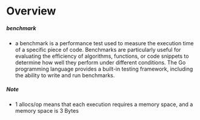 # Overview

##### benchmark

- a benchmark is a performance test used to measure the execution time of a specific piece of code. Benchmarks are particularly useful for evaluating the efficiency of algorithms, functions, or code snippets to determine how well they perform under different conditions. The Go programming language provides a built-in testing framework, including the ability to write and run benchmarks.

##### Note

- 1 allocs/op means that each execution requires a memory space, and a memory space is 3 Bytes
